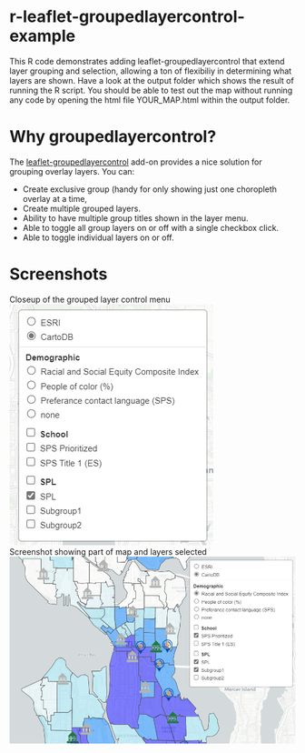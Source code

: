 # r-leaflet-groupedlayercontrol-example
This R code demonstrates adding leaflet-groupedlayercontrol that extend layer grouping and selection, allowing a ton of flexibiliy in determining what layers are shown. Have a look at the output folder which shows the result of running the R script. You should be able to test out the map without running any code by opening the html file YOUR_MAP.html within the output folder. 

# Why groupedlayercontrol?
The [leaflet-groupedlayercontrol](https://github.com/ismyrnow/leaflet-groupedlayercontrol) add-on provides a nice solution for grouping overlay layers. You can:
- Create exclusive group (handy for only showing just one choropleth overlay at a time,
- Create multiple grouped layers. 
- Ability to have multiple group titles shown in the layer menu.
- Able to toggle all group layers on or off with a single checkbox click. 
- Able to toggle individual layers on or off.

# Screenshots
<div> Closeup of the grouped layer control menu</div>
  <img src="https://github.com/data-sea/r-leaflet-groupedlayercontrol-example/blob/d676f46c9fc89bb764c6f875e5ff499ba83baebc/images/screenshot1.PNG"></img>

<div> Screenshot showing part of map and layers selected</div>
  <img src="https://github.com/data-sea/r-leaflet-groupedlayercontrol-example/blob/d676f46c9fc89bb764c6f875e5ff499ba83baebc/images/screenshot2.PNG"></img>

